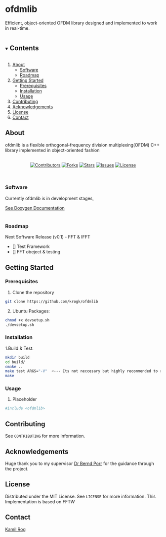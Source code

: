# ofdmlib
Efficient, object-oriented OFDM library designed and implemented to work in real-time.

  <p align="center">
     

</div>

<!-- TOC -->
<details open="open">
  <summary><h2 style="display: inline-block">Contents</h2></summary>
  <ol>
    <li>
      <a href="#about">About</a>
      <ul>
        <li><a href="#software">Software</a></li>
        <li><a href="#roadmap">Roadmap</a></li>
      </ul>
    </li>
    <li>
      <a href="#getting-started">Getting Started</a>
      <ul>
        <li><a href="#prerequisites">Prerequisites</a></li>
        <li><a href="#installation">Installation</a></li>
        <li><a href="#usage">Usage</a></li>
      </ul>
    </li>
    <li><a href="#contributing">Contributing</a></li>
    <li><a href="#acknowledgements">Acknowledgements</a></li>
    <li><a href="#license">License</a></li>
    <li><a href="#contact">Contact</a></li>
  </ol>
</details>

<!-- Project descirption -->
## About

ofdmlib is a flexible orthogonal-frequency division multiplexing(OFDM) C++ library implemented in object-oriented fashion
<br />
<br />

<div align="center">

[![Contributors](https://img.shields.io/github/contributors/krogk/ofdmlib.svg?style=for-the-badge)](https://github.com/krogk/ofdmlib/graphs/contributors)
[![Forks](https://img.shields.io/github/forks/krogk/ofdmlib.svg?style=for-the-badge)](https://github.com/krogk/ofdmlib/network/members)
[![Stars](https://img.shields.io/github/stars/krogk/ofdmlib.svg?style=for-the-badge)](https://github.com/krogk/ofdmlib/stargazers)
[![Issues](https://img.shields.io/github/issues/krogk/ofdmlib.svg?style=for-the-badge)](https://github.com/krogk/ofdmlib/issues)
[![License](https://img.shields.io/github/license/krogk/ofdmlib.svg?style=for-the-badge)](https://github.com/krogk/ofdmlib/blob/main/LICENSE)

<br />

</div>

### Software

Currently ofdmlib is in development stages, 

[See Doxygen Documentation](https://krogk.github.io/ofdmlib/software/docs/Doxygen/html/index.html)
<br />
<br />


### Roadmap

Next Software Release (v0.1) - FFT & IFFT 
* [] Test Framework
* [] FFT obeject & testing

<!-- Getting Started -->
## Getting Started

### Prerequisites
1. Clone the repository
```sh
git clone https://github.com/krogk/ofdmlib
```
2. Ubuntu Packages: 
```sh
chmod +x devsetup.sh
./devsetup.sh
```

### Installation

1.Build & Test:
```sh
mkdir build
cd build/
cmake ..
make test ARGS="-V"  <--- Its not neccesary but highly recommended to run the test suite
make
```

<!-- Usage -->
### Usage

1. Placeholder
```sh
#include <ofdmlib>
```

<!-- Contributing -->
## Contributing

See `CONTRIBUTING` for more information.

<!-- Acknowledgements -->
## Acknowledgements

Huge thank you to my supervisor [Dr Bernd Porr](https://github.com/berndporr) for the guidance through the project.

<!-- License -->
## License

Distributed under the MIT License. See `LICENSE` for more information.
This Implementation is based on FFTW

<!-- Contact Info -->
## Contact

[Kamil Rog](https://github.com/krogk)

